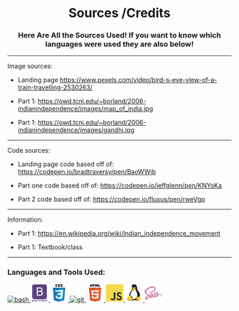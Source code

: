 <h1 align="center">Sources /Credits</h1>
<h3 align="center">Here Are All the Sources Used! If you want to know which languages were used they are also below!</h3>

---
Image sources:


- Landing page https://www.pexels.com/video/bird-s-eye-view-of-a-train-travelling-2530263/


- Part 1: https://owd.tcnj.edu/~borland/2006-indianindependence/images/map_of_india.jpg

- Part 1: https://owd.tcnj.edu/~borland/2006-indianindependence/images/gandhi.jpg

---

Code sources:


- Landing page code based off of: https://codepen.io/bradtraversy/pen/BaoWWjb

- Part one code based off of: https://codepen.io/jeffglenn/pen/KNYoKa

- Part 2 code based off of: https://codepen.io/fluxus/pen/rweVgp

---
Information:

- Part 1: https://en.wikipedia.org/wiki/Indian_independence_movement

- Part 1: Textbook/class
---


<h3 align="left">Languages and Tools Used:</h3>
<p align="left"> <a href="https://www.gnu.org/software/bash/" target="_blank" rel="noreferrer"> <img src="https://www.vectorlogo.zone/logos/gnu_bash/gnu_bash-icon.svg" alt="bash" width="40" height="40"/> </a> <a href="https://getbootstrap.com" target="_blank" rel="noreferrer"> <img src="https://raw.githubusercontent.com/devicons/devicon/master/icons/bootstrap/bootstrap-plain-wordmark.svg" alt="bootstrap" width="40" height="40"/> </a> <a href="https://www.w3schools.com/css/" target="_blank" rel="noreferrer"> <img src="https://raw.githubusercontent.com/devicons/devicon/master/icons/css3/css3-original-wordmark.svg" alt="css3" width="40" height="40"/> </a> <a href="https://git-scm.com/" target="_blank" rel="noreferrer"> <img src="https://www.vectorlogo.zone/logos/git-scm/git-scm-icon.svg" alt="git" width="40" height="40"/> </a> <a href="https://www.w3.org/html/" target="_blank" rel="noreferrer"> <img src="https://raw.githubusercontent.com/devicons/devicon/master/icons/html5/html5-original-wordmark.svg" alt="html5" width="40" height="40"/> </a> <a href="https://developer.mozilla.org/en-US/docs/Web/JavaScript" target="_blank" rel="noreferrer"> <img src="https://raw.githubusercontent.com/devicons/devicon/master/icons/javascript/javascript-original.svg" alt="javascript" width="40" height="40"/> </a> <a href="https://www.linux.org/" target="_blank" rel="noreferrer"> <img src="https://raw.githubusercontent.com/devicons/devicon/master/icons/linux/linux-original.svg" alt="linux" width="40" height="40"/> </a> <a href="https://sass-lang.com" target="_blank" rel="noreferrer"> <img src="https://raw.githubusercontent.com/devicons/devicon/master/icons/sass/sass-original.svg" alt="sass" width="40" height="40"/> </a> </p>
